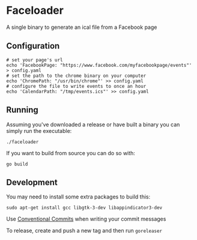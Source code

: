 # Faceloader

A single binary to generate an ical file from a Facebook page

## Configuration

```shell
# set your page's url
echo 'FacebookPage: "https://www.facebook.com/myfacebookpage/events"' > config.yaml
# set the path to the chrome binary on your computer
echo 'ChromePath: "/usr/bin/chrome"' >> config.yaml
# configure the file to write events to once an hour
echo 'CalendarPath: "/tmp/events.ics"' >> config.yaml
```

## Running

Assuming you've downloaded a release or have built a binary you can simply run the executable:

```shell
./faceloader
```

If you want to build from source you can do so with:

```shell
go build
```

## Development

You may need to install some extra packages to build this:

```shell
sudo apt-get install gcc libgtk-3-dev libappindicator3-dev
```

Use [Conventional Commits](https://www.conventionalcommits.org/en/v1.0.0/) when writing your commit messages

To release, create and push a new tag and then run `goreleaser`